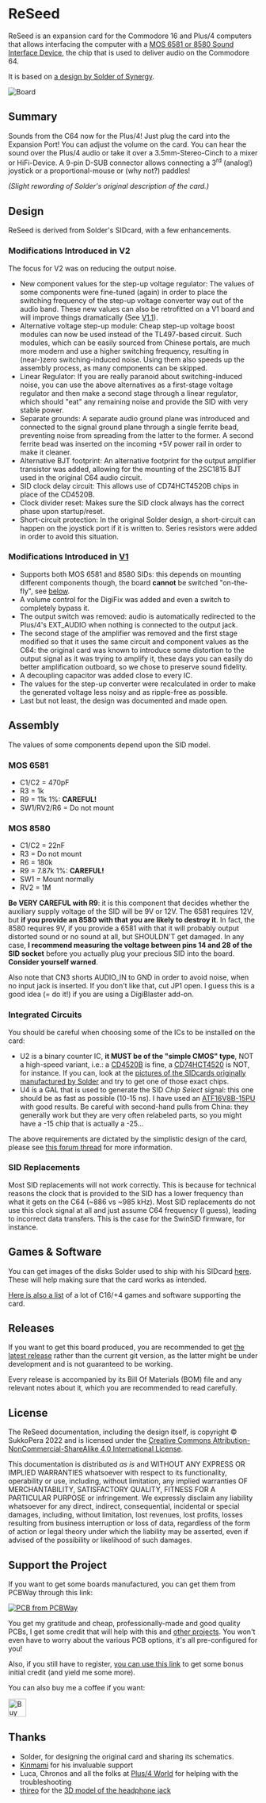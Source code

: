 # ReSeed
ReSeed is an expansion card for the Commodore 16 and Plus/4 computers that allows interfacing the computer with a [MOS 6581 or 8580 Sound Interface Device](https://en.wikipedia.org/wiki/MOS_Technology_6581), the chip that is used to deliver audio on the Commodore 64.

It is based on [a design by Solder of Synergy](https://plus4world.powweb.com/hardware/Solders_SID_Card).

![Board](https://raw.githubusercontent.com/SukkoPera/ReSeed/master/img/render-top.png)

## Summary
Sounds from the C64 now for the Plus/4! Just plug the card into the Expansion Port! You can adjust the volume on the card. You can hear the sound over the Plus/4 audio or take it over a 3.5mm-Stereo-Cinch to a mixer or HiFi-Device. A 9-pin D-SUB connector allows connecting a 3<sup>rd</sup> (analog!) joystick or a proportional-mouse or (why not?) paddles!

*(Slight rewording of Solder's original description of the card.)*

## Design
ReSeed is derived from Solder's SIDcard, with a few enhancements.

### Modifications Introduced in V2
The focus for V2 was on reducing the output noise.

* New component values for the step-up voltage regulator: The values of some components were fine-tuned (again) in order to place the switching frequency of the step-up voltage converter way out of the audio band. These new values can also be retrofitted on a V1 board and will improve things dramatically (See [V1.1](https://github.com/SukkoPera/ReSeed/releases/tag/v1.1)).
* Alternative voltage step-up module: Cheap step-up voltage boost modules can now be used instead of the TL497-based circuit. Such modules, which can be easily sourced from Chinese portals, are much more modern and use a higher switching frequency, resulting in (near-)zero switching-induced noise. Using them also speeds up the assembly process, as many components can be skipped.
* Linear Regulator: If you are really paranoid about switching-induced noise, you can use the above alternatives as a first-stage voltage regulator and then make a second stage through a linear regulator, which should "eat" any remaining noise and provide the SID with very stable power.
* Separate grounds: A separate audio ground plane was introduced and connected to the signal ground plane through a single ferrite bead, preventing noise from spreading from the latter to the former. A second ferrite bead was inserted on the incoming +5V power rail in order to make it cleaner.
* Alternative BJT footprint: An alternative footprint for the output amplifier transistor was added, allowing for the mounting of the 2SC1815 BJT used in the original C64 audio circuit.
* SID clock delay circuit: This allows use of CD74HCT4520B chips in place of the CD4520B.
* Clock divider reset: Makes sure the SID clock always has the correct phase upon startup/reset.
* Short-circuit protection: In the original Solder design, a short-circuit can happen on the joystick port if it is written to. Series resistors were added in order to avoid this situation.

### Modifications Introduced in [V1](https://github.com/SukkoPera/ReSeed/releases/tag/v1)
* Supports both MOS 6581 and 8580 SIDs: this depends on mounting different components though, the board **cannot** be switched "on-the-fly", see [below](#Assembly).
* A volume control for the DigiFix was added and even a switch to completely bypass it.
* The output switch was removed: audio is automatically redirected to the Plus/4's EXT_AUDIO when nothing is connected to the output jack.
* The second stage of the amplifier was removed and the first stage modified so that it uses the same circuit and component values as the C64: the original card was known to introduce some distortion to the output signal as it was trying to amplify it, these days you can easily do better amplification outboard, so we chose to preserve sound fidelity.
* A decoupling capacitor was added close to every IC.
* The values for the step-up converter were recalculated in order to make the generated voltage less noisy and as ripple-free as possible.
* Last but not least, the design was documented and made open.

## Assembly
The values of some components depend upon the SID model.

### MOS 6581
* C1/C2 = 470pF
* R3 = 1k
* R9 = 11k 1%: **CAREFUL!**
* SW1/RV2/R6 = Do not mount

### MOS 8580
* C1/C2 = 22nF
* R3 = Do not mount
* R6 = 180k
* R9 = 7.87k 1%: **CAREFUL!**
* SW1 = Mount normally
* RV2 = 1M

**Be VERY CAREFUL with R9**: it is this component that decides whether the auxiliary supply voltage of the SID will be 9V or 12V. The 6581 requires 12V, but **if you provide an 8580 with that you are likely to destroy it**. In fact, the 8580 requires 9V, if you provide a 6581 with that it will probably output distorted sound or no sound at all, but SHOULDN'T get damaged. In any case, **I recommend measuring the voltage between pins 14 and 28 of the SID socket** before you actually plug your precious SID into the board. **Consider yourself warned**.

Also note that CN3 shorts AUDIO_IN to GND in order to avoid noise, when no input jack is inserted. If you don't like that, cut JP1 open. I guess this is a good idea (= do it!) if you are using a DigiBlaster add-on.

### Integrated Circuits
You should be careful when choosing some of the ICs to be installed on the card:
* U2 is a binary counter IC, **it MUST be of the "simple CMOS" type**, NOT a high-speed variant, i.e.: a [CD4520B](https://www.ti.com/product/CD4520B) is fine, a [CD74HCT4520](https://www.ti.com/product/CD74HCT4520) is NOT, for instance. If you can, look at the [pictures of the SIDcards originally manufactured by Solder](doc/) and try to get one of those exact chips.
* U4 is a GAL that is used to generate the SID *Chip Select* signal: this one should be as fast as possible (10-15 ns). I have used an [ATF16V8B-15PU](https://www.microchip.com/en-us/product/ATF16V8B) with good results. Be careful with second-hand pulls from China: they generally work but they are very often relabeled parts, so you might have a -15 chip that is actually a -25...

The above requirements are dictated by the simplistic design of the card, please see [this forum thread](https://plus4world.powweb.com/forum/45294) for more information.

### SID Replacements
Most SID replacements will not work correctly. This is because for technical reasons the clock that is provided to the SID has a lower frequency than what it gets on the C64 (~886 vs ~985 kHz). Most SID replacements do not use this clock signal at all and just assume C64 frequency (I guess), leading to incorrect data transfers. This is the case for the SwinSID firmware, for instance.

## Games & Software
You can get images of the disks Solder used to ship with his SIDcard [here](https://plus4world.powweb.com/software/Synergy_Sidcard_Software). These will help making sure that the card works as intended.

[Here is also a list](https://plus4world.powweb.com/effects/SID_Support) of a lot of C16/+4 games and software supporting the card.


## Releases
If you want to get this board produced, you are recommended to get [the latest release](https://github.com/SukkoPera/ReSeed/releases) rather than the current git version, as the latter might be under development and is not guaranteed to be working.

Every release is accompanied by its Bill Of Materials (BOM) file and any relevant notes about it, which you are recommended to read carefully.

## License
The ReSeed documentation, including the design itself, is copyright &copy; SukkoPera 2022 and is licensed under the [Creative Commons Attribution-NonCommercial-ShareAlike 4.0 International License](https://creativecommons.org/licenses/by-nc-sa/4.0/).

This documentation is distributed *as is* and WITHOUT ANY EXPRESS OR IMPLIED WARRANTIES whatsoever with respect to its functionality, operability or use, including, without limitation, any implied warranties OF MERCHANTABILITY, SATISFACTORY QUALITY, FITNESS FOR A PARTICULAR PURPOSE or infringement. We expressly disclaim any liability whatsoever for any direct, indirect, consequential, incidental or special damages, including, without limitation, lost revenues, lost profits, losses resulting from business interruption or loss of data, regardless of the form of action or legal theory under which the liability may be asserted, even if advised of the possibility or likelihood of such damages.

## Support the Project
If you want to get some boards manufactured, you can get them from PCBWay through this link:

[![PCB from PCBWay](https://www.pcbway.com/project/img/images/frompcbway.png)](https://www.pcbway.com/project/shareproject/ReSeed_SIDcard_for_the_Commodore_16_Plus_4_c4967b6f.html)

You get my gratitude and cheap, professionally-made and good quality PCBs, I get some credit that will help with this and [other projects](https://www.pcbway.com/project/member/shareproject/?bmbid=41100). You won't even have to worry about the various PCB options, it's all pre-configured for you!

Also, if you still have to register, [you can use this link](https://www.pcbway.com/setinvite.aspx?inviteid=41100) to get some bonus initial credit (and yield me some more).

You can also buy me a coffee if you want:

<a href='https://ko-fi.com/L3L0U18L' target='_blank'><img height='36' style='border:0px;height:36px;' src='https://az743702.vo.msecnd.net/cdn/kofi2.png?v=2' border='0' alt='Buy Me a Coffee at ko-fi.com' /></a>

## Thanks
- Solder, for designing the original card and sharing its schematics.
- [Kinmami](https://github.com/kinmami) for his invaluable support
- Luca, Chronos and all the folks at [Plus/4 World](https://plus4world.powweb.com/forum) for helping with the troubleshooting
- [thireo](https://github.com/thireo) for the [3D model of the headphone jack](https://github.com/thireo/kicad-library)
